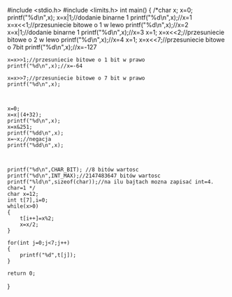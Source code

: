 #include <stdio.h>
#include <limits.h>
int main()
{
    /*char x;
    x=0;
    printf("%d\n",x);
    x=x|1;//dodanie binarne 1
    printf("%d\n",x);//x=1
    x=x<<1;//przesuniecie bitowe o 1 w lewo
    printf("%d\n",x);//x=2
    x=x|1;//dodanie binarne 1
    printf("%d\n",x);//x=3
    x=1;
    x=x<<2;//przesuniecie bitowe o 2 w lewo
    printf("%d\n",x);//x=4
    x=1;
    x=x<<7;//przesuniecie bitowe o 7bit
    printf("%d\n",x);//x=-127
    
    x=x>>1;//przesuniecie bitowe o 1 bit w prawo
    printf("%d\n",x);//x=-64
    
    x=x>>7;//przesuniecie bitowe o 7 bit w prawo
    printf("%d\n",x);
    
    
    
    x=0;
    x=x|(4+32);
    printf("%d\n",x);
    x=x&251;
    printf("%dd\n",x);
    x=~x;//negacja
    printf("%dd\n",x);
    
    
    
    printf("%d\n",CHAR_BIT); //8 bitów wartosc
    printf("%d\n",INT_MAX);//2147483647 bitów wartosc
    printf("%ld\n",sizeof(char));//na ilu bajtach mozna zapisać int=4. char=1 */
    char x=12;
    int t[7],i=0;
    while(x>0)
    {
        t[i++]=x%2;
        x=x/2;
    }
    
    for(int j=0;j<7;j++)
    {
        printf("%d",t[j]);
    }
    
    return 0;
    
}
